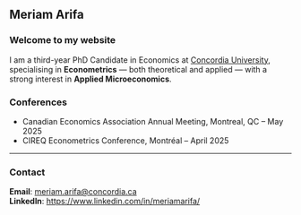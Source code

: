 ## Meriam Arifa

### Welcome to my website

I am a third-year PhD Candidate in Economics at [Concordia University](https://www.concordia.ca), specialising in **Econometrics** — both theoretical and applied — with a strong interest in **Applied Microeconomics**.


### Conferences

- Canadian Economics Association Annual Meeting, Montreal, QC – May 2025  
- CIREQ Econometrics Conference, Montréal – April 2025 

---

### Contact

**Email**: meriam.arifa@concordia.ca  
**LinkedIn**: https://www.linkedin.com/in/meriamarifa/


